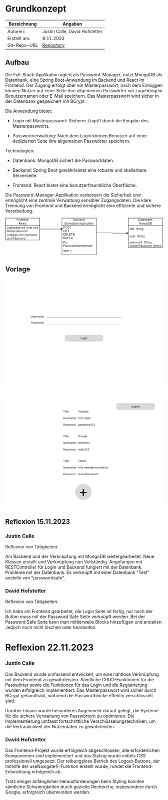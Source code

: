 # Grundkonzept

| Bezeichnung    | Angaben        |
| -------------- | ---------------|
| Autoren:         | Justin Calle, David Hofstetter   |
| Erstellt am:   | 8.11.2023      |
| Git-Repo-URL   | [Repository](https://github.com/justindavidcalle/multimediaprojekt) |

## Aufbau
Die Full-Stack-Applikation agiert als Password-Manager, nutzt MongoDB als Datenbank, eine Spring Boot-Anwendung im Backend und React im Frontend. Der Zugang erfolgt über ein Masterpasswort, nach dem Einloggen können Nutzer auf einer Seite ihre allgemeinen Passwörter mit zugehörigem Benutzernamen oder E-Mail speichern. Das Masterpasswort wird sicher in der Datenbank gespeichert mit BCrypt.

Die Anwendung bietet:

* Login mit Masterpasswort: Sicherer Zugriff durch die Eingabe des Masterpassworts.

* Passwortverwaltung: Nach dem Login können Benutzer auf einer dedizierten Seite ihre allgemeinen Passwörter speichern.

Technologien:

* Datenbank: MongoDB sichert die Passwortdaten.

* Backend: Spring Boot gewährleistet eine robuste und skalierbare Serverseite.

* Frontend: React bietet eine benutzerfreundliche Oberfläche.

Die Password-Manager-Applikation verbessert die Sicherheit und ermöglicht eine zentrale Verwaltung sensibler Zugangsdaten. Die klare Trennung von Frontend und Backend ermöglicht eine effiziente und sichere Verarbeitung.

![Aufbau](/images/Template-Grundaufbau.png)


## Vorlage 

![VorlageLoginpage](/images/Template-Loginpage.jpg)

![VorlageManagement](/images/Template-Management.jpg)

## Reflexion 15.11.2023

### Justin Calle

Reflexion von Tätigkeiten:

Am Backend und der Verknüpfung mit MongoDB weitergearbeitet. Neue Klassen erstellt und Verknüpfung nun Vollständig. Angefangen mit RESTController für Login und Backend fungiert mit der Datenbank. Probleme mit der Datenbank. Es verknüpft mit einer Datenbank "Test" anstelle von "passwordsafe".

### David Hofstetter


Reflexion von Tätigkeiten.

Ich habe am Frontend gearbeitet, die Login Seite ist fertig, nur noch der Button muss mit der Password Safe Seite verknüpft werden. Bei der Password Safe Seite kann man mittlerweile Blocks hinzufügen und erstellen. Jedoch noch nicht löschen oder bearbeiten.

# Reflexion 22.11.2023

### Justin Calle


Das Backend wurde umfassend entwickelt, um eine nahtlose Verknüpfung mit dem Frontend zu gewährleisten. Sämtliche CRUD-Funktionen für die Passwörter sowie die Funktionen für das Login und die Registrierung wurden erfolgreich implementiert. Das Masterpasswort wird sicher durch BCrypt gehandhabt, während die Passwortblöcke effektiv verschlüsselt sind.

Darüber hinaus wurde besonderes Augenmerk darauf gelegt, die Systeme für die sichere Verwaltung von Passwörtern zu optimieren. Die Implementierung umfasst fortschrittliche Verschlüsselungstechniken, um die Vertraulichkeit der Nutzerdaten zu gewährleisten.


### David Hofstetter


Das Frontend-Projekt wurde erfolgreich abgeschlossen, alle erforderlichen Komponenten sind implementiert und das Styling wurde mittels CSS professionell umgesetzt. Der reibungslose Betrieb des Logout-Buttons, der mithilfe der useNavigate()-Funktion erstellt wurde, rundet die Frontend-Entwicklung erfolgreich ab.

Trotz einiger anfänglicher Herausforderungen beim Styling konnten sämtliche Schwierigkeiten durch gezielte Recherche, insbesondere durch Google, erfolgreich überwunden werden.

